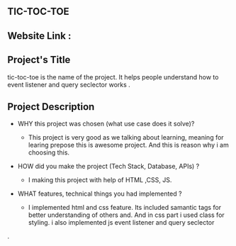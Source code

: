 ## TIC-TOC-TOE
## Website Link :

## Project's Title

tic-toc-toe  is the name of the project. It  helps people understand how to  event listener and  query seclector works .

## Project Description

- WHY this project was chosen (what use case does it solve)?
  - This project is very good as we talking about learning, meaning for learing prepose this is awesome project. And this is reason why i am choosing this.
- HOW did you make the project (Tech Stack, Database, APIs) ?
  - I making this project with help of HTML ,CSS, JS.

- WHAT features, technical things you had implemented ?
  - I implemented html and css feature. Its included samantic tags for better understanding of others and. And in css part i used class for styling.
  i also implemented  js event listener and  query seclector

.
